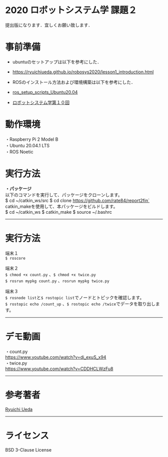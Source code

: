 # 2020 ロボットシステム学 課題２

提出版になります．宜しくお願い致します．

# 事前準備

 * ubuntuのセットアップは以下を参考にした．
 * https://ryuichiueda.github.io/robosys2020/lesson1_introduction.html
 
 * ROSのインストール方法および環境構築は以下を参考にした．
 * [ros_setup_scripts_Ubuntu20.04](http://github.com/ryuichiueda/ros_setup_scripts_Ubuntu20.04_server)
 * [ロボットシステム学第１０回](https://ryuichiueda.github.io/robosys2020/lesson10_ros.html#/)
 
# 動作環境  
・Raspberry Pi 2 Model B    
・Ubuntu 20.04.1 LTS  
・ROS Noetic

# 実行方法

**・パッケージ**  
以下のコマンドを実行して、パッケージをクローンします。   
$ cd ~/catkin_ws/src
$ cd clone https://github.com/rate84/report2fin`  
catkin_makeを使用して、本パッケージをビルドします。  
$ cd ~/catkin_ws 
$ catkin_make
$ source ~/.bashrc
_ _ _
# 実行方法  
端末１  
`$ roscore`  

端末２   
`$ chmod +x count.py` 、`$ chmod +x twice.py`  
`$ rosrun mypkg count.py` 、`rosrun mypkg twice.py`  

端末３  
`$ rosnode list`と`$ rostopic list`でノードとトピックを確認します。  
`$ rostopic echo /count_up` 、`$ rostopic echo /twice`でデータを取り出します。　
_ _ _
# デモ動画  
・count.py  
https://www.youtube.com/watch?v=di_exuS_x94  
・twice.py  
https://www.youtube.com/watch?v=CDDHCLWzFu8  
_ _ _
# 参考著者  
[Ryuichi Ueda](https://github.com/ryuichiueda)
_ _ _
# ライセンス
BSD 3-Clause License

